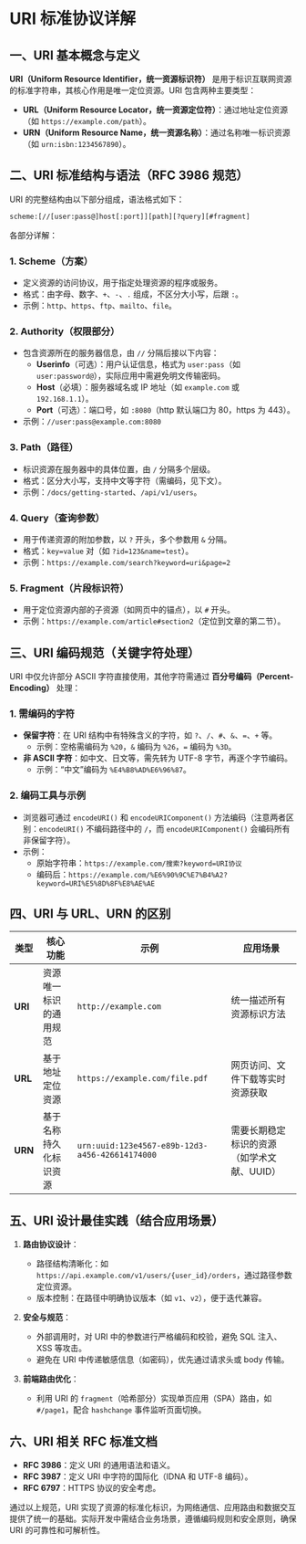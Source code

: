 # URI 标准协议详解  

## 一、URI 基本概念与定义  

**URI（Uniform Resource Identifier，统一资源标识符）** 是用于标识互联网资源的标准字符串，其核心作用是唯一定位资源。URI 包含两种主要类型：  

- **URL（Uniform Resource Locator，统一资源定位符）**：通过地址定位资源（如 `https://example.com/path`）。  
- **URN（Uniform Resource Name，统一资源名称）**：通过名称唯一标识资源（如 `urn:isbn:1234567890`）。  

## 二、URI 标准结构与语法（RFC 3986 规范）  

URI 的完整结构由以下部分组成，语法格式如下：  

```txt
scheme:[//[user:pass@]host[:port]][path][?query][#fragment]
```  

各部分详解：  

### 1. **Scheme（方案）**  

- 定义资源的访问协议，用于指定处理资源的程序或服务。  
- 格式：由字母、数字、`+`、`-`、`.` 组成，不区分大小写，后跟 `:`。  
- 示例：`http`、`https`、`ftp`、`mailto`、`file`。  

### 2. **Authority（权限部分）**  

- 包含资源所在的服务器信息，由 `//` 分隔后接以下内容：  
  - **Userinfo**（可选）：用户认证信息，格式为 `user:pass`（如 `user:password@`），实际应用中需避免明文传输密码。  
  - **Host**（必填）：服务器域名或 IP 地址（如 `example.com` 或 `192.168.1.1`）。  
  - **Port**（可选）：端口号，如 `:8080`（http 默认端口为 80，https 为 443）。  
- 示例：`//user:pass@example.com:8080`  

### 3. **Path（路径）**  

- 标识资源在服务器中的具体位置，由 `/` 分隔多个层级。  
- 格式：区分大小写，支持中文等字符（需编码，见下文）。  
- 示例：`/docs/getting-started`、`/api/v1/users`。  

### 4. **Query（查询参数）**  

- 用于传递资源的附加参数，以 `?` 开头，多个参数用 `&` 分隔。  
- 格式：`key=value` 对（如 `?id=123&name=test`）。  
- 示例：`https://example.com/search?keyword=uri&page=2`  

### 5. **Fragment（片段标识符）**  

- 用于定位资源内部的子资源（如网页中的锚点），以 `#` 开头。  
- 示例：`https://example.com/article#section2`（定位到文章的第二节）。  

## 三、URI 编码规范（关键字符处理）  

URI 中仅允许部分 ASCII 字符直接使用，其他字符需通过 **百分号编码（Percent-Encoding）** 处理：  

### 1. **需编码的字符**  

- **保留字符**：在 URI 结构中有特殊含义的字符，如 `?`、`/`、`#`、`&`、`=`、`+` 等。  
  - 示例：空格需编码为 `%20`，`&` 编码为 `%26`，`=` 编码为 `%3D`。  
- **非 ASCII 字符**：如中文、日文等，需先转为 UTF-8 字节，再逐个字节编码。  
  - 示例：“中文”编码为 `%E4%B8%AD%E6%96%87`。  

### 2. **编码工具与示例**  

- 浏览器可通过 `encodeURI()` 和 `encodeURIComponent()` 方法编码（注意两者区别：`encodeURI()` 不编码路径中的 `/`，而 `encodeURIComponent()` 会编码所有非保留字符）。  
- 示例：  
  - 原始字符串：`https://example.com/搜索?keyword=URI协议`  
  - 编码后：`https://example.com/%E6%90%9C%E7%B4%A2?keyword=URI%E5%8D%8F%E8%AE%AE`  

## 四、URI 与 URL、URN 的区别  

| **类型** | **核心功能**                 | **示例**                          | **应用场景**                     |  
|----------|------------------------------|-----------------------------------|----------------------------------|  
| **URI**  | 资源唯一标识的通用规范       | `http://example.com`              | 统一描述所有资源标识方法         |  
| **URL**  | 基于地址定位资源             | `https://example.com/file.pdf`    | 网页访问、文件下载等实时资源获取 |  
| **URN**  | 基于名称持久化标识资源       | `urn:uuid:123e4567-e89b-12d3-a456-426614174000` | 需要长期稳定标识的资源（如学术文献、UUID） |  

## 五、URI 设计最佳实践（结合应用场景）  

1. **路由协议设计**：  
   - 路径结构清晰化：如 `https://api.example.com/v1/users/{user_id}/orders`，通过路径参数定位资源。  
   - 版本控制：在路径中明确协议版本（如 `v1`、`v2`），便于迭代兼容。  

2. **安全与规范**：  
   - 外部调用时，对 URI 中的参数进行严格编码和校验，避免 SQL 注入、XSS 等攻击。  
   - 避免在 URI 中传递敏感信息（如密码），优先通过请求头或 body 传输。  

3. **前端路由优化**：  
   - 利用 URI 的 `fragment`（哈希部分）实现单页应用（SPA）路由，如 `#/page1`，配合 `hashchange` 事件监听页面切换。  

## 六、URI 相关 RFC 标准文档  

- **RFC 3986**：定义 URI 的通用语法和语义。  
- **RFC 3987**：定义 URI 中字符的国际化（IDNA 和 UTF-8 编码）。  
- **RFC 6797**：HTTPS 协议的安全考虑。  

通过以上规范，URI 实现了资源的标准化标识，为网络通信、应用路由和数据交互提供了统一的基础。实际开发中需结合业务场景，遵循编码规则和安全原则，确保 URI 的可靠性和可解析性。
